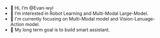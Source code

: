 - 👋 Hi, I’m @Evan-wyl
- 👀 I’m interested in Robot Learning and Multi-Modal Large-Model.
- 🌱 I'm currently focusing on Multi-Modal model and Vision-Lanuage-Action model.
- 🍁 My long term goal is to build smart assistant.
 
<!---
Evan-wyl/Evan-wyl is a ✨ special ✨ repository because its `README.md` (this file) appears on your GitHub profile.
You can click the Preview link to take a look at your changes.
--->
